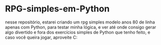 # RPG-simples-em-Python
nesse repositório, estarei criando um rpg simples modelo anos 80 de linha apenas com Python, 
para testar minha lógica, e ver até onde consigo gerar algo divertido e fora dos exercícios
simples de Python que tenho feito, e caso você queira jogar, aproveite C: